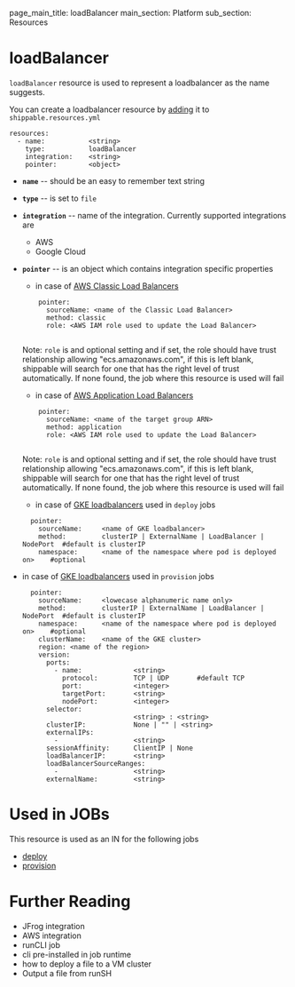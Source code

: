 page_main_title: loadBalancer
main_section: Platform
sub_section: Resources

# loadBalancer
`loadBalancer` resource is used to represent a loadbalancer as the name suggests. 

You can create a loadbalancer resource by [adding](resources-working-wth#adding) it to `shippable.resources.yml`

```
resources:
  - name: 			<string>
    type: 			loadBalancer
    integration: 	<string>
    pointer:		<object>
```

* **`name`** -- should be an easy to remember text string

* **`type`** -- is set to `file`

* **`integration`** -- name of the integration. Currently supported integrations are 
	* AWS
	* Google Cloud

* **`pointer`** -- is an object which contains integration specific properties
	* in case of [AWS Classic Load Balancers](https://aws.amazon.com/elasticloadbalancing/classicloadbalancer/)		
	
	```
	    pointer:
	      sourceName: <name of the Classic Load Balancer>
	      method: classic
	      role: <AWS IAM role used to update the Load Balancer> 
	      
	```
	Note: `role` is and optional setting and if set, the role should have trust relationship allowing "ecs.amazonaws.com", if this is left blank, shippable will search for one that has the right level of trust automatically. If none found, the job where this resource is used will fail

	* in case of [AWS Application Load Balancers](https://aws.amazon.com/elasticloadbalancing/applicationloadbalancer/)
		
	```
	    pointer:
	      sourceName: <name of the target group ARN>
	      method: application
	      role: <AWS IAM role used to update the Load Balancer> 
	      
	```
	Note: `role` is and optional setting and if set, the role should have trust relationship allowing "ecs.amazonaws.com", if this is left blank, shippable will search for one that has the right level of trust automatically. If none found, the job where this resource is used will fail
	
	* in case of [GKE loadbalancers](https://kubernetes.io/docs/user-guide/services/) used in `deploy` jobs

	```
	  pointer:
		sourceName: 	<name of GKE loadbalancer>
		method: 		clusterIP | ExternalName | LoadBalancer | NodePort  #default is clusterIP
		namespace: 		<name of the namespace where pod is deployed on>    #optional
	```

* in case of [GKE loadbalancers](https://kubernetes.io/docs/user-guide/services/) used in `provision` jobs

	```
	  pointer:
		sourceName: 	<lowecase alphanumeric name only>
		method: 		clusterIP | ExternalName | LoadBalancer | NodePort  #default is clusterIP
		namespace: 		<name of the namespace where pod is deployed on>    #optional
		clusterName: 	<name of the GKE cluster>
		region: <name of the region>	
		version:
		  ports:
		    - name: 			<string>
		      protocol: 		TCP | UDP		#default TCP
		      port: 			<integer>
		      targetPort: 		<string>
		      nodePort: 		<integer>
		  selector:
		    					<string> : <string>
		  clusterIP: 			None | "" | <string>
		  externalIPs:
		    - 					<string>
		  sessionAffinity: 		ClientIP | None
		  loadBalancerIP: 		<string>
		  loadBalancerSourceRanges:
		    - 					<string>
		  externalName: 		<string>
	```

# Used in JOBs
This resource is used as an IN for the following jobs

* [deploy](job-deploy/)
* [provision](job-provision/)

# Further Reading
* JFrog integration
* AWS integration
* runCLI job
* cli pre-installed in job runtime
* how to deploy a file to a VM cluster
* Output a file from runSH
